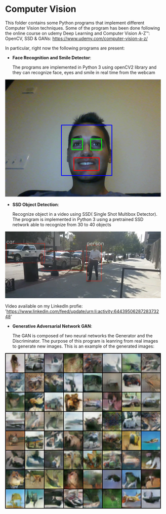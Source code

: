# Computer Vision #
This folder contains some Python programs that implement different Computer Vision techniques.
Some of the program has been done following the online course on udemy Deep Learning and Computer Vision A-Z™: OpenCV, SSD & GANs:
https://www.udemy.com/computer-vision-a-z/

In particular, right now the following programs are present:
* **Face Recognition and Smile Detector**: 
  
  The programs are implemented in Python 3 using openCV2 library and they can recognize face, eyes and smile in real time from the webcam
  
 ![alt text](Smile%20Detector/Screenshot/SmileDetector.png )

  
* **SSD Object Detection**: 

  Recognize object in a video using SSD( Single Shot Multibox Detector). The program is implemented in Python 3 using a pretrained SSD    network able to recognize from 30 to 40 objects

![alt text](SSD%20Object%20Recognition/Screenshot/SSD.png "Screenshot taken from my video after the detection")

Video available on my LinkedIn profie:
'https://www.linkedin.com/feed/update/urn:li:activity:6443950628728373248'

* **Generative Adversarial Network GAN**:

  The GAN is composed of two neural networks the Generator and the Discriminator. The purpose of this program is leanring from real images to generate new images. This is an example of the generated images:

![alt text](/Image%20Generation%20GAN/results/fake_samples_epoch_024.png "Example of generated images")
